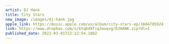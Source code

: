```yaml
---
artist: DJ Hank
title: City Stars
new_image: /images/dj-hank.jpg
apple_link: https://music.apple.com/us/album/city-stars-ep/1604785924
link: https://www.dropbox.com/s/6tq649fiq3eoqvg/DJHANK.zip?dl=1
published_date: 2022-03-01T22:22:54.188Z
---
```

